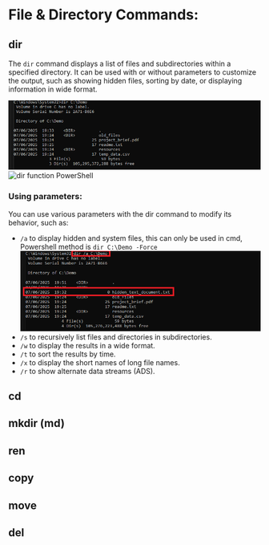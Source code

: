 # File & Directory Commands:

## dir

The `dir` command displays a list of files and subdirectories within a specified directory. It can be used with or without parameters to customize the output, such as showing hidden files, sorting by date, or displaying information in wide format.

![dir function CMD](assets/dir_cmd.png)
![dir function PowerShell](assets/dir.png)

### Using parameters:

You can use various parameters with the dir command to modify its behavior, such as:

- `/a` to display hidden and system files, this can only be used in cmd, Powershell method is `dir C:\Demo -Force`
  ![dir /a function CMD](assets/dir-a_cmd.png)
- `/s` to recursively list files and directories in subdirectories. 
- `/w` to display the results in a wide format. 
- `/t` to sort the results by time. 
- `/x` to display the short names of long file names. 
- `/r` to show alternate data streams (ADS).


## cd

## mkdir (md)

## ren

## copy

## move

## del 
